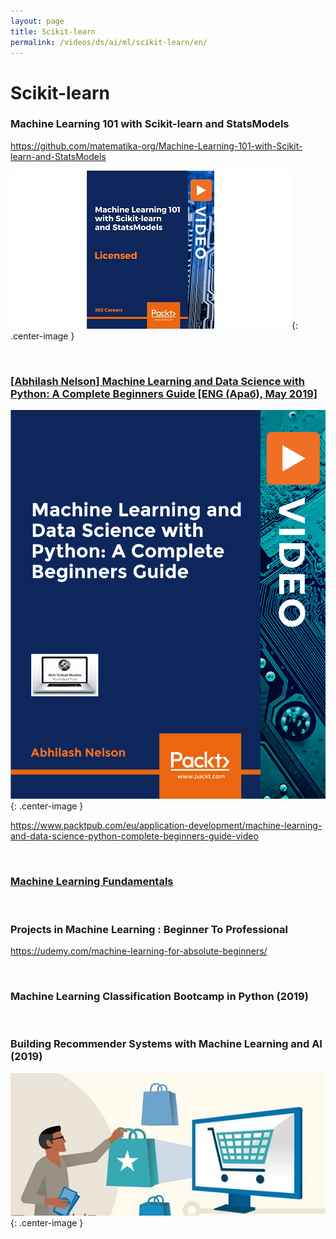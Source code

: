 ```yaml
---
layout: page
title: Scikit-learn
permalink: /videos/ds/ai/ml/scikit-learn/en/
---
```


# Scikit-learn

### Machine Learning 101 with Scikit-learn and StatsModels

https://github.com/matematika-org/Machine-Learning-101-with-Scikit-learn-and-StatsModels

![Machine Learning 101 with Scikit-learn and StatsModels](/img/videos/ds/ai/ml/machine-learning-101-scikit-learn-statsmodels.jpg 'Machine Learning 101 with Scikit-learn and StatsModels'){: .center-image }

<br/>

### [[Abhilash Nelson] Machine Learning and Data Science with Python: A Complete Beginners Guide [ENG (Араб), May 2019]](https://bitbucket.org/matematika/machine-learning-and-data-science-with-python-a-complete/src/master/)

![Machine Learning and Data Science with Python: A Complete Beginners Guide](/img/videos/machine-learning-data-science-python-guide.png 'Machine Learning and Data Science with Python: A Complete Beginners Guide'){: .center-image }

https://www.packtpub.com/eu/application-development/machine-learning-and-data-science-python-complete-beginners-guide-video

<br/>

### [Machine Learning Fundamentals](/videos/ds/ai/ml/scikit-learn/en/machine-learning-fundamentals/)

<br/>

### Projects in Machine Learning : Beginner To Professional

https://udemy.com/machine-learning-for-absolute-beginners/

<br/>

### Machine Learning Classification Bootcamp in Python (2019)

<br/>

### Building Recommender Systems with Machine Learning and AI (2019)

![Building Recommender Systems with Machine Learning and AI (2019)](/img/videos/building-recommender-systems.jpg 'Building Recommender Systems with Machine Learning and AI (2019)'){: .center-image }
